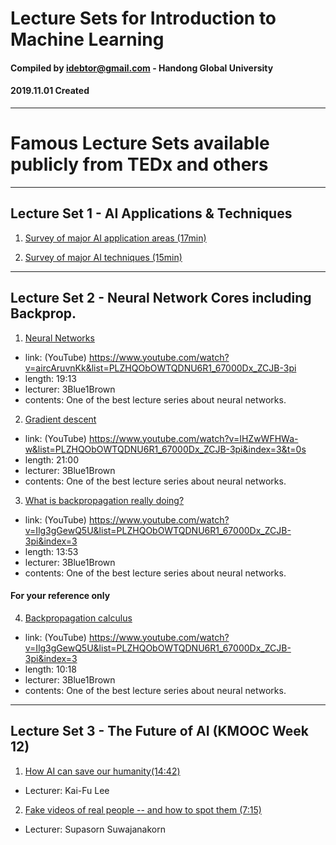 
# Lecture Sets for Introduction to Machine Learning
#### Compiled by idebtor@gmail.com - Handong Global University
#### 2019.11.01 Created
-------------------------------

# Famous Lecture Sets available publicly from TEDx and others

--------------------------------
## Lecture Set 1 - AI Applications & Techniques

1. [Survey of major AI application areas (17min)](https://www.coursera.org/lecture/ai-for-everyone/survey-of-major-ai-application-areas-optional-dJEM7)

2. [Survey of major AI techniques (15min)](https://www.coursera.org/lecture/ai-for-everyone/survey-of-major-ai-techniques-optional-qxMIm)

--------------------------------

## Lecture Set 2 - Neural Network Cores including Backprop.

1. [Neural Networks](https://www.youtube.com/watch?v=aircAruvnKk&list=PLZHQObOWTQDNU6R1_67000Dx_ZCJB-3pi)
- link: (YouTube) https://www.youtube.com/watch?v=aircAruvnKk&list=PLZHQObOWTQDNU6R1_67000Dx_ZCJB-3pi
- length: 19:13
- lecturer: 3Blue1Brown
- contents: One of the best lecture series about neural networks.

2. [Gradient descent](https://www.youtube.com/watch?v=IHZwWFHWa-w&list=PLZHQObOWTQDNU6R1_67000Dx_ZCJB-3pi&index=3&t=0s)
- link: (YouTube) https://www.youtube.com/watch?v=IHZwWFHWa-w&list=PLZHQObOWTQDNU6R1_67000Dx_ZCJB-3pi&index=3&t=0s
- length: 21:00
- lecturer: 3Blue1Brown
- contents: One of the best lecture series about neural networks.

3. [What is backpropagation really doing?](https://www.youtube.com/watch?v=Ilg3gGewQ5U&list=PLZHQObOWTQDNU6R1_67000Dx_ZCJB-3pi&index=3)
- link: (YouTube) https://www.youtube.com/watch?v=Ilg3gGewQ5U&list=PLZHQObOWTQDNU6R1_67000Dx_ZCJB-3pi&index=3
- length: 13:53
- lecturer: 3Blue1Brown
- contents: One of the best lecture series about neural networks.

#### For your reference only
4. [Backpropagation calculus](https://www.youtube.com/watch?v=Ilg3gGewQ5U&list=PLZHQObOWTQDNU6R1_67000Dx_ZCJB-3pi&index=3)
- link: (YouTube) https://www.youtube.com/watch?v=Ilg3gGewQ5U&list=PLZHQObOWTQDNU6R1_67000Dx_ZCJB-3pi&index=3
- length: 10:18
- lecturer: 3Blue1Brown
- contents: One of the best lecture series about neural networks.

---------------------------
## Lecture Set 3 - The Future of AI (KMOOC Week 12)

1. [How AI can save our humanity(14:42)](https://youtu.be/ajGgd9Ld-Wc)
  - Lecturer: Kai-Fu Lee

2. [Fake videos of real people -- and how to spot them (7:15)](https://youtu.be/o2DDU4g0PRo)
  - Lecturer: Supasorn Suwajanakorn
